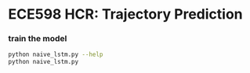 # ECE598 HCR: Trajectory Prediction
### train the model
```bash
python naive_lstm.py --help
python naive_lstm.py
```
